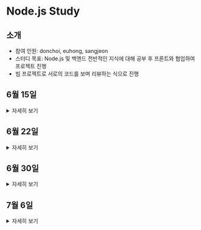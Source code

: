 # Node.js Study

## 소개
* 참여 인원: donchoi, euhong, sangjeon
* 스터디 목표: Node.js 및 백엔드 전반적인 지식에 대해 공부 후 프론트와 협업하여 프로젝트 진행
* 빔 프로젝트로 서로의 코드를 보며 리뷰하는 식으로 진행

## 6월 15일

<details>
<summary>자세히 보기</summary>

1. 과제 요구사항
	1. 여러 DB의 장단점 파악해 프로젝트에 따른 DB 선택
	2. restful api를 적용한 게시판 api 개발

2. 필요한 기능
	1. Create
	2. Read
	3. Update
	4. Delete

3. 구현 내용
	1. 자세한 내용은 코드 참고...

</details>

## 6월 22일

<details>
<summary>자세히 보기</summary>

1. 과제 요구사항
	1. 현재 supervisor, worker 2가지 보안등급을 가진 유저가 존재합니다
	2. supervisor은 모든 터미널에 대해 관리 권한을 가지고 있으며 터미널을 이용하지는 못합니다.
	3. worker는 supervisor가 허가해준 터미널을 이용할 수 있으며 worker가 터미널을 이용할 경우 로그가 생성됩니다.

2. 필요한 기능
	1. User CRUD
	2. Terminal CURD
	3. Log CRD
	4. Restful api naming

3. 구현 내용
	1. ![ERD](https://github.com/dc-choi/Node.js_Study/blob/master/img/gate_pass.PNG)
	2. 요구사항 추가로 인해 Service 추가
	3. 핵심 비즈니스 로직을 Service에 작성
	4. Controller는 요청에 대한 처리를 작성
	5. route는 요청을 받아오는 처리만 함.

</details>

## 6월 30일

<details>
<summary>자세히 보기</summary>

1. 과제 요구사항
	1. 에러 처리
	2. 클린 아키텍쳐에 대해서 알아오기

2. 필요한 기능
	1. 500 에러를 뱉어내지 않는 에러처리 (500 에러를 지양하라고 함.)
	2. 적절한 아키텍쳐

3. 구현 내용
	1. ![에러처리 미들웨어](https://github.com/dc-choi/Node.js_Study/blob/master/img/%EC%97%90%EB%9F%AC%EC%B2%98%EB%A6%AC%20%EB%AF%B8%EB%93%A4%EC%9B%A8%EC%96%B4.PNG)
	2. ![컨트롤러 에러처리](https://github.com/dc-choi/Node.js_Study/blob/master/img/%EC%BB%A8%ED%8A%B8%EB%A1%A4%EB%9F%AC%20%EC%97%90%EB%9F%AC%EC%B2%98%EB%A6%AC.PNG)
	3. 결론: 클린 아키텍쳐를 구현하기 위해서는 어느정도 구조를 정형화해주는 프레임워크로 넘어가는것이 맞다고 생각함. 그 이유는... 만나서 설명

</details>

## 7월 6일

<details>
<summary>자세히 보기</summary>

1. 과제 요구사항
	1. 코드 리뷰 후 나온 문제점 수정
	2. API 명세서 작성
	3. 로깅 라이브러리 조사 후 적용

2. 필요한 기능
	1. 코드리뷰 후 개선사항
		1. 변수 선언 위치 통일성 필요
		2. 여러 케이스에 대한 예외처리 추가
		3. envSample 작성
		4. orm 도입하기
		5. 터미널 진입, 근로자 승인에 대한 로직 작성
		6. 쓰이지 않는 함수 제거
	2. [API 명세서 참고](https://github.com/lightpurple/gatepass/wiki/API)
	3. 로깅 라이브러리 적용

3. 구현 내용
	1. 여러 케이스에 대한 400, 404, 409 예외처리 추가
	2. envSample 작성
	3. 쓰이지 않는 함수 제거
	4. [API 명세서 작성](https://github.com/dc-choi/Node.js_Study/wiki/0706-API-Document)
	5. [로깅 라이브러리 장단점](https://songjang.tistory.com/14)
	6. 204 No content에 관하여...
		* 일단 결론적으로 이야기하면 응답하는 본문이 없으면 204 응답이 맞고 응답하는 본문이 있다면 200 응답이 맞음.
		* 명령을 수행했고 응답 메시지가 이후의 상태를 설명하는 경우 200 (OK) 상태 코드.
		* 명령을 수행했고 더 이상 제공할 정보가 없는 경우 204 (No Content) 상태 코드.
		* REST API Tutorial에서도 둘중 어떤 것을 써도 상관없다고 함.
		---
		참고
		* [REST API HTTP별 요청 메서드](https://www.restapitutorial.com/lessons/httpmethods.html)
		* [200 응답코드](https://developer.mozilla.org/ko/docs/Web/HTTP/Status/200)
		* [204 응답코드](https://developer.mozilla.org/ko/docs/Web/HTTP/Status/204)
		* [PUT 메서드](https://developer.mozilla.org/ko/docs/Web/HTTP/Methods/PUT)
		* [DELETE 메서드](https://developer.mozilla.org/ko/docs/Web/HTTP/Methods/DELETE)

</details>